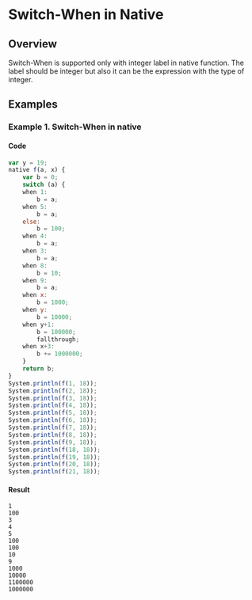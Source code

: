 # Switch-When in Native

## Overview

Switch-When is supported only with integer label in native function.
The label should be integer but also it can be the expression with the type of integer.

## Examples

### Example 1. Switch-When in native

#### Code

```javascript
var y = 19;
native f(a, x) {
    var b = 0;
    switch (a) {
    when 1:
        b = a;
    when 5:
        b = a;
    else:
        b = 100;
    when 4:
        b = a;
    when 3:
        b = a;
    when 8:
        b = 10;
    when 9:
        b = a;
    when x:
        b = 1000;
    when y:
        b = 10000;
    when y+1:
        b = 100000;
        fallthrough;
    when x+3:
        b += 1000000;
    }
    return b;
}
System.println(f(1, 18));
System.println(f(2, 18));
System.println(f(3, 18));
System.println(f(4, 18));
System.println(f(5, 18));
System.println(f(6, 18));
System.println(f(7, 18));
System.println(f(8, 18));
System.println(f(9, 18));
System.println(f(18, 18));
System.println(f(19, 18));
System.println(f(20, 18));
System.println(f(21, 18));
```

#### Result

```
1
100
3
4
5
100
100
10
9
1000
10000
1100000
1000000
```
